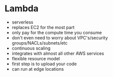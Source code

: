 # Lambda

- serverless
- replaces EC2 for the most part
- only pay for the compute time you consume
- don't even need to worry about VPC's/security groups/NACLs/subnets/etc
- continuous scaling
- integrates with almost all other AWS services
- flexible resource model
- first step is to upload your code
- can run at edge locations